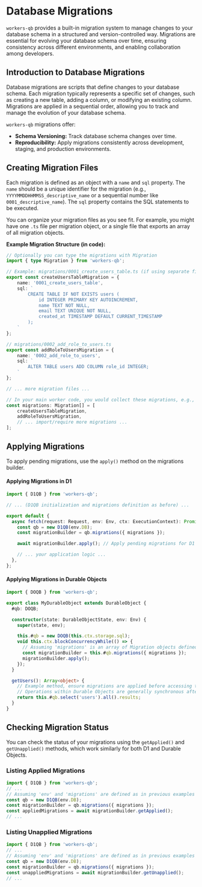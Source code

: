 # Database Migrations

`workers-qb` provides a built-in migration system to manage changes to your database schema in a structured and version-controlled way. Migrations are essential for evolving your database schema over time, ensuring consistency across different environments, and enabling collaboration among developers.

## Introduction to Database Migrations

Database migrations are scripts that define changes to your database schema. Each migration typically represents a specific set of changes, such as creating a new table, adding a column, or modifying an existing column. Migrations are applied in a sequential order, allowing you to track and manage the evolution of your database schema.

`workers-qb` migrations offer:

*   **Schema Versioning:** Track database schema changes over time.
*   **Reproducibility:** Apply migrations consistently across development, staging, and production environments.

## Creating Migration Files

Each migration is defined as an object with a `name` and `sql` property. The `name` should be a unique identifier for the migration (e.g., `YYYYMMDDHHMMSS_descriptive_name` or a sequential number like `0001_descriptive_name`). The `sql` property contains the SQL statements to be executed.

You can organize your migration files as you see fit. For example, you might have one `.ts` file per migration object, or a single file that exports an array of all migration objects.

**Example Migration Structure (in code):**

```typescript
// Optionally you can type the migrations with Migration
import { type Migration } from 'workers-qb';

// Example: migrations/0001_create_users_table.ts (if using separate files)
export const createUsersTableMigration = {
    name: '0001_create_users_table',
    sql: `
        CREATE TABLE IF NOT EXISTS users (
            id INTEGER PRIMARY KEY AUTOINCREMENT,
            name TEXT NOT NULL,
            email TEXT UNIQUE NOT NULL,
            created_at TIMESTAMP DEFAULT CURRENT_TIMESTAMP
        );
    `
};

// migrations/0002_add_role_to_users.ts
export const addRoleToUsersMigration = {
    name: '0002_add_role_to_users',
    sql: `
        ALTER TABLE users ADD COLUMN role_id INTEGER;
    `
};

// ... more migration files ...

// In your main worker code, you would collect these migrations, e.g.,
const migrations: Migration[] = [
    createUsersTableMigration,
    addRoleToUsersMigration,
    // ... import/require more migrations ...
];
```

## Applying Migrations

To apply pending migrations, use the `apply()` method on the migrations builder.

#### Applying Migrations in D1

```typescript
import { D1QB } from 'workers-qb';

// ... (D1QB initialization and migrations definition as before) ...

export default {
  async fetch(request: Request, env: Env, ctx: ExecutionContext): Promise<Response> {
    const qb = new D1QB(env.DB);
    const migrationBuilder = qb.migrations({ migrations });

    await migrationBuilder.apply(); // Apply pending migrations for D1

    // ... your application logic ...
  },
};
```

#### Applying Migrations in Durable Objects

```typescript
import { DOQB } from 'workers-qb';

export class MyDurableObject extends DurableObject {
  #qb: DOQB;

  constructor(state: DurableObjectState, env: Env) {
    super(state, env);

    this.#qb = new DOQB(this.ctx.storage.sql);
    void this.ctx.blockConcurrencyWhile(() => {
      // Assuming 'migrations' is an array of Migration objects defined elsewhere
      const migrationBuilder = this.#qb.migrations({ migrations });
      migrationBuilder.apply();
    });
  }

  getUsers(): Array<object> {
    // Example method, ensure migrations are applied before accessing tables
    // Operations within Durable Objects are generally synchronous after the initial setup.
    return this.#qb.select('users').all().results;
  }
}
```

## Checking Migration Status

You can check the status of your migrations using the `getApplied()` and `getUnapplied()` methods, which work similarly for both D1 and Durable Objects.

### Listing Applied Migrations

```typescript
import { D1QB } from 'workers-qb';
// ...
// Assuming 'env' and 'migrations' are defined as in previous examples
const qb = new D1QB(env.DB);
const migrationBuilder = qb.migrations({ migrations });
const appliedMigrations = await migrationBuilder.getApplied();
// ...
```

### Listing Unapplied Migrations

```typescript
import { D1QB } from 'workers-qb';
// ...
// Assuming 'env' and 'migrations' are defined as in previous examples
const qb = new D1QB(env.DB);
const migrationBuilder = qb.migrations({ migrations });
const unappliedMigrations = await migrationBuilder.getUnapplied();
// ...
```

